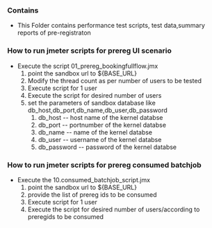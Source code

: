 ### Contains
* This Folder contains performance test scripts, test data,summary reports of pre-registraton


### How to run jmeter scripts for prereg UI scenario
* Execute the script 01_prereg_bookingfullflow.jmx
    1. point the sandbox url to ${BASE_URL}
    2. Modify the thread count as per number of users to be tested
    3. Execute script for 1 user
	4. Execute the script for desired number of users
	5. set the parameters of sandbox database like db_host,db_port,db_name,db_user,db_password
		1. db_host -- host name of the kernel databse
		2. db_port -- portnumber of the kernel databse
		3. db_name -- name of the kernel databse
		4. db_user -- username of the kernel databse
		5. db_password -- password of the kernel databse
	
### How to run jmeter scripts for prereg consumed batchjob
* Execute the 10.consumed_batchjob_script.jmx
    1. point the sandbox url to ${BASE_URL}
    2. provide the list of prereg ids to be consumed 
    3. Execute script for 1 user
	4. Execute the script for desired number of users/according to preregids to be consumed
	